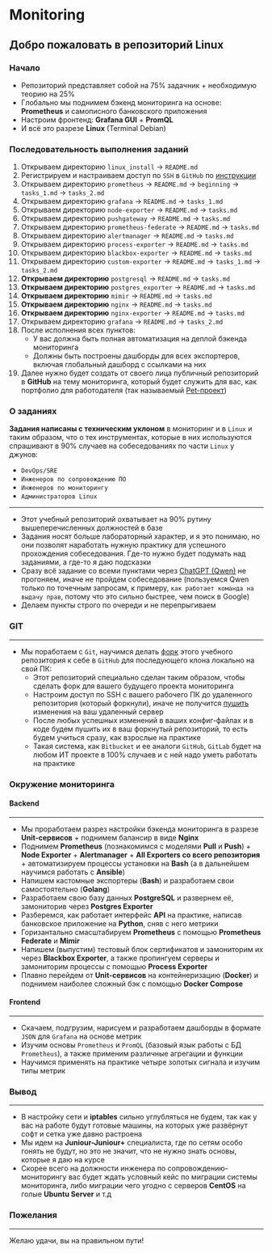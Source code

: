 # Monitoring

## Добро пожаловать в репозиторий Linux

### Начало

- Репозиторий представляет собой на 75% задачник + необходимую теорию на 25%
- Глобально мы поднимем бэкенд мониторинга на основе: **Prometheus** и самописного банковского приложения
- Настроим фронтенд: **Grafana GUI** + **PromQL**
- И всё это разрезе **Linux** (Terminal Debian)

### Последовательность выполнения заданий
  1. Открываем директорию `linux_install` → `README.md`
  2. Регистрируем и настраиваем доступ по `SSH` в `GitHub` по [инструкции](https://github.com/lamjob1993/linux-monitoring/blob/main/.files/%D0%93%D0%B5%D0%BD%D0%B5%D1%80%D0%B0%D1%86%D0%B8%D1%8F%20SSH%20%D0%B4%D0%BB%D1%8F%20GitHub.md)
  3. Открываем директорию `prometheus` → `README.md` → `beginning` → `tasks_1.md` → `tasks_2.md`
  4. Открываем директорию `grafana` → `README.md` → `tasks_1.md`
  5. Открываем директорию `node-exporter` → `README.md` → `tasks.md`
  6. Открываем директорию `pushgateway` → `README.md` → `tasks.md`
  7. Открываем директорию `prometheus-federate` → `README.md` → `tasks.md`
  8. Открываем директорию `alertmanager` → `README.md` → `tasks.md`
  9. Открываем директорию `process-exporter` → `README.md` → `tasks.md`
  10. Открываем директорию `blackbox-exporter` → `README.md` → `tasks.md`
  11. Открываем директорию `custom-exporter` → `README.md` → `tasks_1.md` → `tasks_2.md`
  12. **Открываем директорию** `postgresql` → `README.md` → `tasks.md`
  13. **Открываем директорию** `postgres_exporter` → `README.md` → `tasks.md`
  14. **Открываем директорию** `mimir` → `README.md` → `tasks.md`
  15. **Открываем директорию** `nginx` → `README.md` → `tasks.md`
  16. **Открываем директорию** `nginx-exporter` → `README.md` → `tasks.md`
  17. Открываем директорию `grafana` → `README.md` → `tasks_2.md`
  18. После исполнения всех пунктов:
      - У вас должна быть полная автоматизация на деплой бэкенда мониторинга
      - Должны быть построены дашборды для всех экспортеров, включая глобальный дашборд с ссылками на них
  19. Далее нужно будет создать от своего лица публичный репозиторий в **GitHub** на тему мониторинга, который будет служить для вас, как портфолио для работодателя (так называемый [Pet-проект](https://practicum.yandex.ru/blog/chto-takoe-pet-proekty-idei-dlya-novichkov/ "С помощью пет-проектов можно улучшить навыки и найти работу. Рассказываем, как их создавать, чем вдохновляться, а также какие у таких проектов есть плюсы и минусы."))

### О заданиях

**Задания написаны с техническим уклоном** в мониторинг и в `Linux` и таким образом, что о тех инструментах, которые в них используются спрашивают в 90% случаев на собеседованиях по части `Linux` у джунов:

- `DevOps/SRE`
- `Инженеров по сопровождению ПО`
- `Инженеров по мониторингу`
- `Администраторов Linux`
  
---

- Этот учебный репозиторий охватывает на 90% рутину вышеперечисленных должностей в базе
- Задания носят больше лабораторный характер, и я это понимаю, но они позволят наработать нужную практику для успешного прохождения собеседования. Где-то нужно будет подумать над заданиями, а где-то я даю подсказки
- Сразу всё задание со всеми пунктами через [ChatGPT (Qwen)](https://chat.qwenlm.ai/ "Переход на оф. сайт Qwen.") не прогоняем, иначе не пройдем собеседование (пользуемся Qwen только по точечным запросам, к примеру, `как работает команда на выдачу прав`, потому что это сильно быстрее, чем поиск в Google)
- Делаем пункты строго по очереди и не перепрыгиваем

### GIT
---
- Мы поработаем с `Git`, научимся делать [форк](https://github.com/lamjob1993/linux-monitoring/blob/main/.files/%D0%A4%D0%BE%D1%80%D0%BA%20%D0%B2%20GitHub.md) этого учебного репозитория к себе в `GitHub` для последующего клона локально на свой ПК:
  - Этот репозиторий специально сделан таким образом, чтобы сделать форк для вашего будущего проекта мониторинга
  - Настроим доступ по SSH с вашего рабочего ПК до удаленного репозитория (который форкнули), иначе не получится [пушить](https://git-scm.com/book/ru/v2/%D0%9E%D1%81%D0%BD%D0%BE%D0%B2%D1%8B-Git-%D0%A0%D0%B0%D0%B1%D0%BE%D1%82%D0%B0-%D1%81-%D1%83%D0%B4%D0%B0%D0%BB%D1%91%D0%BD%D0%BD%D1%8B%D0%BC%D0%B8-%D1%80%D0%B5%D0%BF%D0%BE%D0%B7%D0%B8%D1%82%D0%BE%D1%80%D0%B8%D1%8F%D0%BC%D0%B8 "Когда вы хотите поделиться своими наработками, вам необходимо отправить их в удалённый репозиторий. Команда для этого действия простая: git push <remote-name> <branch-name>.") изменения на ваш удаленный сервер
  - После любых успешных изменений в ваших конфиг-файлах и в коде будем пушить их в ваш форкнутый репозиторий, то есть будем учиться сразу, как взрослые на практике
  - Такая система, как `Bitbucket` и ее аналоги `GitHub`, `GitLab` будет на любом ИТ проекте в 100% случаев и с ней надо уметь работать на практике

### Окружение мониторинга

#### Backend
---
- Мы проработаем разрез настройки бэкенда мониторинга в разрезе **Unit-сервисов** + поднимем балансир в виде **Nginx**
- Поднимем **Prometheus** (познакомимся с моделями **Pull** и **Push**) + **Node Exporter** + **Alertmanager** + **All Exporters со всего репозитория** + автоматизируем процессы установки на **Bash** (а в дальнейшем научимся работать с **Ansible**)
- Напишем кастомные экспортеры (**Bash**) и разработаем свои самостоятельно (**Golang**)
- Разработаем свою базу данных **PostgreSQL** и развернем её, замониторив через **Postgres Exporter**
- Разберемся, как работает интерфейс **API** на практике, написав банковское приложение на **Python**, сняв с него метрики
- Горизантально смасштабируем **Prometheus** с помощью **Prometheus Federate** и **Mimir**
- Напишем (выпустим) тестовый блок сертификатов и замониторим их через **Blackbox Exporter**, а также пропингуем серверы и замониторим процессы с помощью **Process Exporter**
- Плавно перейдем от **Unit-сервисов** на контейнеризацию (**Docker**) и поднимем наиболее сложный бэк с помощью **Docker Compose**

#### Frontend
---
- Скачаем, подгрузим, нарисуем и разработаем дашборды в формате `JSON` для `Grafana` на основе метрик
- Изучим основы `Prometheus` и `PromQL` (базовый язык работы с БД `Prometheus`), а также применим различные агрегации и функции
- Научимся применять на практике четыре золотых сигнала и изучим типы метрик

### Вывод
---
  - В настройку сети и **iptables** сильно углубляться не будем, так как у вас на работе будут готовые машины, на которых уже развёрнут софт и сетка уже давно растроена
  - Мы идем на **Juniour-Juniour+** специалиста, где по сетям особо гонять не будут, но это не значит, что не нужно знать основы, которые я даю на курсе
  - Скорее всего на должности инженера по сопровождению-мониторингу вас будет ждать условный кейс по миграции системы мониторинга, либо миграции чего угодно с серверов **CentOS** на голые **Ubuntu Server** и т.д

### Пожелания
---
Желаю удачи, вы на правильном пути!
